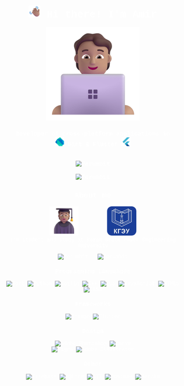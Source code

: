 <!--
**Forumbit/Forumbit** is a ✨ _special_ ✨ repository because its `README.md` (this file) appears on your GitHub profile.

Here are some ideas to get you started:

- 🔭 I’m currently working on ...
- 🌱 I’m currently learning ...
- 👯 I’m looking to collaborate on ...
- 🤔 I’m looking for help with ...
- 💬 Ask me about ...
- 📫 How to reach me: ...
- 😄 Pronouns: ...
- ⚡ Fun fact: ...
-->
<div align="center" style="color: white;font-family:Courier New">
    <h1> 
        <img src='https://github.com/Forumbit/Forumbit/blob/main/images/Waving%20Hand%20Medium%20Skin%20Tone.png?raw=true' width=32>
        Hi there! I'm Amir
    </h1>
    <img src='https://github.com/Forumbit/Forumbit/blob/main/images/Technologist%20Medium%20Skin%20Tone.png?raw=true'>
    <h3>
        Developer of cross-platform applications in 
        <br>
        <img src='https://raw.githubusercontent.com/devicons/devicon/55609aa5bd817ff167afce0d965585c92040787a/icons/dart/dart-original.svg' height=24>  Dart &  Flutter 
        <img src='https://raw.githubusercontent.com/devicons/devicon/55609aa5bd817ff167afce0d965585c92040787a/icons/flutter/flutter-original.svg' height=24>
        <br>
        <br>
        <p>
            <img align="center" src="https://github-readme-streak-stats.herokuapp.com/?user=forumbit&theme=algolia&hide_border=true" alt="forumbit" />
        </p>
        <p align="center"> 
            <img src="https://komarev.com/ghpvc/?username=forumbit&label=Profile%20views&color=0e75b6&style=flat" alt="forumbit" /> 
        </p>
    </h3>
    <h2>
         About me
    </h2>
    <p style='text-align:center;'>    
        <img src='https://github.com/Forumbit/Forumbit/blob/main/images/Student%20Medium%20Skin%20Tone.png?raw=true' style='margin-right:30px;margin-left: auto;height:80px;width:80px'>
        <img src='https://github.com/Forumbit/Forumbit/blob/main/images/kgeu.gif?raw=true&border_radius=8' style="border-radius:13px; margin-left:40px; height:80px; width:80px; margin-right: auto;">
        <br>
        <span style=''>I'm student and study at <b>Kazan State Power Engineering University</b></span>
    </p>
    <p align='center'>
        <img src="https://github-readme-stats.vercel.app/api/top-langs?username=forumbit&show_icons=true&locale=en&layout=compact&theme=algolia&hide_border=true" height=150 alt="forumbit"/>
        &nbsp;
        <img src="https://github-readme-stats.vercel.app/api?username=forumbit&show_icons=true&locale=en&theme=algolia&hide_border=true" alt="forumbit" height=150/>
    </p>

### Programming Languages
![Dart](https://img.shields.io/badge/dart-%230175C2.svg?style=for-the-badge&logo=dart&logoColor=white) 
![Python](https://img.shields.io/badge/python-3670A0?style=for-the-badge&logo=python&logoColor=ffdd54) 
![Kotlin](https://camo.githubusercontent.com/a4e0893c9019a9d09c5d3fdb8b3b7c3e2d254c6733b06cbe7b0248fd536141d4/68747470733a2f2f696d672e736869656c64732e696f2f62616467652f6b6f746c696e2d2532333746353246462e7376673f7374796c653d666f722d7468652d6261646765266c6f676f3d6b6f746c696e266c6f676f436f6c6f723d7768697465)
![C++](https://img.shields.io/badge/c++-%2300599C.svg?style=for-the-badge&logo=c%2B%2B&logoColor=white) 
![Lua](https://img.shields.io/badge/lua-%232C2D72.svg?style=for-the-badge&logo=lua&logoColor=white) 
![JavaScript](https://img.shields.io/badge/javascript-%23323330.svg?style=for-the-badge&logo=javascript&logoColor=%23F7DF1E) 
![HTML5](https://img.shields.io/badge/html5-%23E34F26.svg?style=for-the-badge&logo=html5&logoColor=white)
![CSS3](https://camo.githubusercontent.com/e6b67b27998fca3bccf4c0ee479fc8f9de09d91f389cccfbe6cb1e29c10cfbd7/68747470733a2f2f696d672e736869656c64732e696f2f62616467652f637373332d2532333135373242362e7376673f7374796c653d666f722d7468652d6261646765266c6f676f3d63737333266c6f676f436f6c6f723d7768697465)

### Frameworks
![Django](https://img.shields.io/badge/django-%23092E20.svg?style=for-the-badge&logo=django&logoColor=white) 
![Flutter](https://img.shields.io/badge/Flutter-%2302569B.svg?style=for-the-badge&logo=Flutter&logoColor=white) 


### Design
![Adobe Photoshop](https://img.shields.io/badge/adobephotoshop-%2331A8FF.svg?style=for-the-badge&logo=adobephotoshop&logoColor=white) 
![Canva](https://img.shields.io/badge/Canva-%2300C4CC.svg?style=for-the-badge&logo=Canva&logoColor=white) 	
![Figma](https://img.shields.io/badge/figma-%23F24E1E.svg?style=for-the-badge&logo=figma&logoColor=white) 
![Adobe Illustrator](https://img.shields.io/badge/adobeillustrator-%23FF9A00.svg?style=for-the-badge&logo=adobeillustrator&logoColor=white) 

### Other
![Firebase](https://img.shields.io/badge/firebase-%23039BE5.svg?style=for-the-badge&logo=firebase) 
![SQLite](https://img.shields.io/badge/sqlite-%2307405e.svg?style=for-the-badge&logo=sqlite&logoColor=white) 
![GIT](https://img.shields.io/badge/Git-fc6d26?style=for-the-badge&logo=git&logoColor=white)
![Postman](https://img.shields.io/badge/Postman-FF6C37?style=for-the-badge&logo=postman&logoColor=white)
![Heroku](https://img.shields.io/badge/heroku-%23430098.svg?style=for-the-badge&logo=heroku&logoColor=white)
